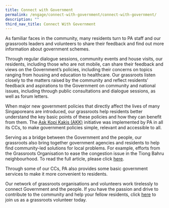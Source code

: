 ```yaml
---
title: Connect with Government
permalink: /engage/connect-with-government/connect-with-government/
description: ""
third_nav_title: Connect With Government
---
```

As familiar faces in the community, many residents turn to PA staff and our grassroots leaders and volunteers to share their feedback and find out more information about government schemes. 

Through regular dialogue sessions, community events and house visits, our residents, including those who are not mobile, can share their feedback and views on the Government’s policies, including their concerns on topics ranging from housing and education to healthcare. Our grassroots listen closely to the matters raised by the community and reflect residents’ feedback and aspirations to the Government on community and national issues, including through public consultations and dialogue sessions, as well as forum letters.  

When major new government policies that directly affect the lives of many Singaporeans are introduced, our grassroots help residents better understand the key basic points of these policies and how they can benefit from them. The [Ask Kopi Kakis (AKK)](/engage/Connect-With-Government/Ask-Kopi-Kakis) initiative was implemented by PA in all its CCs, to make government policies simple, relevant and accessible to all.

Serving as a bridge between the Government and the people, our grassroots also bring together government agencies and residents to help find community-led solutions for local problems. For example, efforts from the Grassroots Organisation to ease the congestion issue in the Tiong Bahru neighbourhood. To read the full article, please click [here](https://www.todayonline.com/singapore/grassroots-effort-aims-ease-traffic-woes-tiong-bahru).  

Through some of our CCs, PA also provides some basic government services to make it more convenient to residents.

Our network of grassroots organisations and volunteers work tirelessly to connect Government and the people. If you have the passion and drive to contribute to the community and help your fellow residents, click [here](/our-volunteers/volunteering-opportunities) to join us as a grassroots volunteer today.